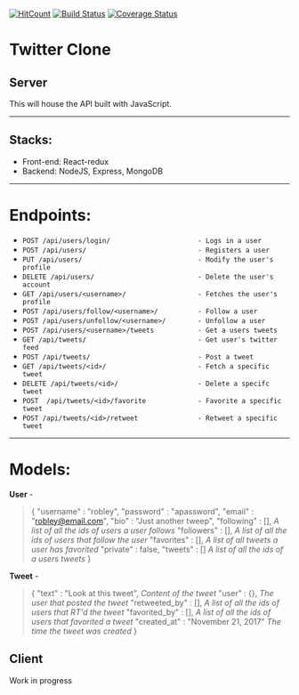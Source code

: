 [![HitCount](http://hits.dwyl.io/NaiRobley/TwitterClone.svg)](http://hits.dwyl.io/NaiRobley/TwitterClone) [![Build Status](https://travis-ci.org/NaiRobley/TwitterClone.svg?branch=master)](https://travis-ci.org/NaiRobley/TwitterClone) [![Coverage Status](https://coveralls.io/repos/github/NaiRobley/TwitterClone/badge.svg?branch=master)](https://coveralls.io/github/NaiRobley/TwitterClone?branch=master)
# Twitter Clone

## Server

This will house the API built with JavaScript.

---

Stacks:
--------------------
- Front-end: React-redux
- Backend: NodeJS, Express, MongoDB

---

Endpoints:
==========
- `POST /api/users/login/                      - Logs in a user`
- `POST /api/users/                            - Registers a user`
- `PUT /api/users/                             - Modify the user's profile`
- `DELETE /api/users/                          - Delete the user's account`
- `GET /api/users/<username>/                  - Fetches the user's profile`
- `POST /api/users/follow/<username>/          - Follow a user`
- `POST /api/users/unfollow/<username>/        - Unfollow a user`
- `POST /api/users/<username>/tweets           - Get a users tweets`
- `GET /api/tweets/                            - Get user's twitter feed`
- `POST /api/tweets/                           - Post a tweet`
- `GET /api/tweets/<id>/                       - Fetch a specific tweet`
- `DELETE /api/tweets/<id>/                    - Delete a specifc tweet`
- `POST  /api/tweets/<id>/favorite             - Favorite a specific tweet`
- `POST /api/tweets/<id>/retweet               - Retweet a specific tweet`

---

Models:
=======
**User** - 
> {
> "username" : "robley",
> "password" : "apassword",
> "email" : "robley@email.com",
> "bio" : "Just another tweep",
> "following" : [], *A list of all the ids of users a user follows*
> "followers" : [], *A list of all the ids of users that follow the user*
> "favorites" : [], *A list of all tweets a user has favorited*
> "private" : false,
> "tweets" : [] *A list of all the ids of a users tweets*
> }

**Tweet** - 
> {
> "text" : "Look at this tweet", *Content of the tweet*
> "user" : {}, *The user that posted the tweet*
> "retweeted_by" : [], *A list of all the ids of users that RT'd the tweet*
> "favorited_by" : [], *A list of all the ids of users that favorited a tweet*
> "created_at" : "November 21, 2017" *The time the tweet was created*
> }

## Client

Work in progress